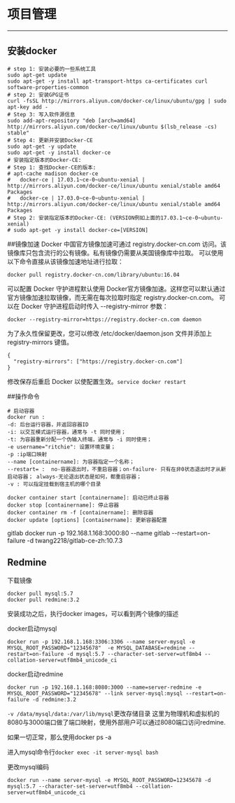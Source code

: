 ﻿# 项目管理
---

## 安装docker
```
# step 1: 安装必要的一些系统工具
sudo apt-get update
sudo apt-get -y install apt-transport-https ca-certificates curl software-properties-common
# step 2: 安装GPG证书
curl -fsSL http://mirrors.aliyun.com/docker-ce/linux/ubuntu/gpg | sudo apt-key add -
# Step 3: 写入软件源信息
sudo add-apt-repository "deb [arch=amd64] http://mirrors.aliyun.com/docker-ce/linux/ubuntu $(lsb_release -cs) stable"
# Step 4: 更新并安装Docker-CE
sudo apt-get -y update
sudo apt-get -y install docker-ce
# 安装指定版本的Docker-CE:
# Step 1: 查找Docker-CE的版本:
# apt-cache madison docker-ce
#   docker-ce | 17.03.1~ce-0~ubuntu-xenial | http://mirrors.aliyun.com/docker-ce/linux/ubuntu xenial/stable amd64 Packages
#   docker-ce | 17.03.0~ce-0~ubuntu-xenial | http://mirrors.aliyun.com/docker-ce/linux/ubuntu xenial/stable amd64 Packages
# Step 2: 安装指定版本的Docker-CE: (VERSION例如上面的17.03.1~ce-0~ubuntu-xenial)
# sudo apt-get -y install docker-ce=[VERSION]
```

##镜像加速
Docker 中国官方镜像加速可通过 registry.docker-cn.com 访问。该镜像库只包含流行的公有镜像。私有镜像仍需要从美国镜像库中拉取。
可以使用以下命令直接从该镜像加速地址进行拉取：
```
docker pull registry.docker-cn.com/library/ubuntu:16.04
```
可以配置 Docker 守护进程默认使用 Docker官方镜像加速。这样您可以默认通过官方镜像加速拉取镜像，而无需在每次拉取时指定 registry.docker-cn.com。
可以在 Docker 守护进程启动时传入 --registry-mirror 参数：
```
docker --registry-mirror=https://registry.docker-cn.com daemon
```
为了永久性保留更改，您可以修改 /etc/docker/daemon.json 文件并添加上 registry-mirrors 键值。
```
{
  "registry-mirrors": ["https://registry.docker-cn.com"]
}
```
修改保存后重启 Docker 以使配置生效。`service docker restart`

##操作命令
```
# 启动容器
docker run :
-d: 后台运行容器，并返回容器ID
-i: 以交互模式运行容器，通常与 -t 同时使用；
-t: 为容器重新分配一个伪输入终端，通常与 -i 同时使用；
-e username="ritchie": 设置环境变量；
-p :ip端口映射
--name [containername]: 为容器指定一个名称；
--restart= :  no-容器退出时，不重启容器；on-failure- 只有在非0状态退出时才从新启动容器； always-无论退出状态是如何，都重启容器；
-v : 可以指定挂载到宿主机的哪个目录

docker container start [containername]: 启动已终止容器
docker stop [containername]: 停止容器
docker container rm -f [containername]: 删除容器
docker update [options] [containername]: 更新容器配置
```
gitlab
docker run -p 192.168.1.168:3000:80 --name gitlab --restart=on-failure -d twang2218/gitlab-ce-zh:10.7.3



## Redmine 
下载镜像
```
docker pull mysql:5.7
docker pull redmine:3.2
```
安装成功之后，执行docker images，可以看到两个镜像的描述

docker启动mysql
```
docker run -p 192.168.1.168:3306:3306 --name server-mysql -e MYSQL_ROOT_PASSWORD="12345678"  -e MYSQL_DATABASE=redmine --restart=on-failure -d mysql:5.7 --character-set-server=utf8mb4 --collation-server=utf8mb4_unicode_ci
```

docker启动redmine
```
docker run -p 192.168.1.168:8080:3000 --name=server-redmine -e MYSQL_ROOT_PASSWORD="12345678" --link server-mysql:mysql --restart=on-failure -d redmine:3.2
```
`-v /data/mysql/data:/var/lib/mysql`更改存储目录
这里为物理机和虚拟机的8080与3000端口做了端口映射，使用外部用户可以通过8080端口访问redmine.

如果一切正常，那么使用docker ps -a

进入mysql命令行`docker exec -it server-mysql bash`

更改mysql编码
```
docker run --name server-mysql -e MYSQL_ROOT_PASSWORD=12345678 -d mysql:5.7 --character-set-server=utf8mb4 --collation-server=utf8mb4_unicode_ci
```